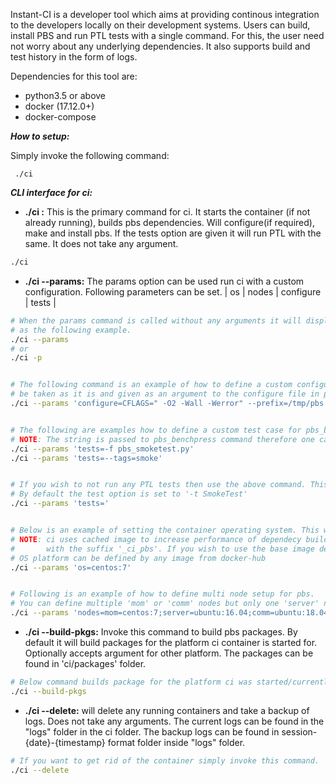 Instant-CI is a developer tool which aims at providing continous integration to the developers locally on their development systems.
Users can build, install PBS and run PTL tests with a single command. For this, the user need not worry about any underlying dependencies.
It also supports build and test history in the form of logs.

Dependencies for this tool are:
* python3.5 or above
* docker (17.12.0+)
* docker-compose

***How to setup:***

Simply invoke the following command:

` ./ci`

***CLI interface for ci:***

* **./ci :** This is the primary command for ci. It starts the container (if not already running), builds pbs dependencies. Will configure(if required), make and install pbs. If the tests option are given it will run PTL with the same. It does not take any argument.
```bash
./ci
 ```

* **./ci --params:** The params option can be used run ci with a custom configuration.
Following parameters can be set.
| os | nodes | configure | tests |

```bash
# When the params command is called without any arguments it will display the currently set "configuration" and then proceed to run ci
# as the following example.
./ci --params
# or
./ci -p


# The following command is an example of how to define a custom configure option for pbs. Everything to the right of the first '=' after configure will
# be taken as it is and given as an argument to the configure file in pbs. The same convention follows for other configuration options as well
./ci --params 'configure=CFLAGS=" -O2 -Wall -Werror" --prefix=/tmp/pbs --enable-ptl'


# The following are examples how to define a custom test case for pbs_benchpress.
# NOTE: The string is passed to pbs_benchpress command therefore one can use all available options of pbs_benchpress here.
./ci --params 'tests=-f pbs_smoketest.py'
./ci --params 'tests=--tags=smoke'


# If you wish to not run any PTL tests then use the above command. This will set tests as empty thus not invoking PTL.
# By default the test option is set to '-t SmokeTest'
./ci --params 'tests='


# Below is an example of setting the container operating system. This will setup a single container running pbs server.
# NOTE: ci uses cached image to increase performance of dependecy build. These cached images are saved on the local system
#		with the suffix '_ci_pbs'. If you wish to use the base image delete any such images.
# OS platform can be defined by any image from docker-hub
./ci --params 'os=centos:7'


# Following is an example of how to define multi node setup for pbs.
# You can define multiple 'mom' or 'comm' nodes but only one 'server' node
./ci --params 'nodes=mom=centos:7;server=ubuntu:16.04;comm=ubuntu:18.04;mom=centos:8'

```


* **./ci --build-pkgs:** Invoke this command to build pbs packages. By default it will build packages for the platform ci container is started for.
Optionally accepts argument for other platform. The packages can be found in 'ci/packages' folder.

```bash
# Below command builds package for the platform ci was started/currently running on.
./ci --build-pkgs

```

* **./ci --delete:** will delete any running containers and take a backup of logs. Does not take any arguments. The current logs can be found in the "logs" folder in the ci folder. The backup logs can be found in session-{date}-{timestamp} format folder inside "logs" folder.

```bash
# If you want to get rid of the container simply invoke this command.
./ci --delete
```
